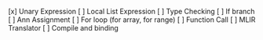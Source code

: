 [x] Unary Expression
[ ] Local List Expression
[ ] Type Checking
[ ] If branch
[ ] Ann Assignment
[ ] For loop (for array, for range)
[ ] Function Call
[ ] MLIR Translator
[ ] Compile and binding